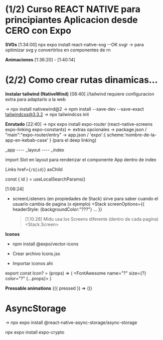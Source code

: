 # (1/2) Curso REACT NATIVE para principiantes Aplicacion desde CERO con Expo

**SVGs** [1:34:00]
npx expo install react-native-svg --OK
svgr -> para optimizar svg y convertirlos en componentes de rn

**Animaciones** [1:36:20] - [1:40:14]

# (2/2) Como crear rutas dinamicas...

**Instalar tailwind (NativeWind)** [08:40]
//tailwind requiere configuracion extra para adaptarlo a la web

-> npx install nativewind@2
-> npm install --save-dev --save-exact tailwindcss@3.3.2
-> npx tailwindcss init

**Enrutado** [22:40]
-> npx expo install expo-router (react-native-screens expo-linking expo-constants) <- extras opcionales
-> package.json / "main":"expo-router/entry"
-> app.json / 'expo':{ scheme:'nombre-de-la-app-en-kebab-case' } (para el deep linking)

\_app
---- \_layout
---- \_index

import Slot en layout para renderizar el componente App dentro de index

Links href={`/${id}`} asChild

const { id } = useLocalSearchParams()

[1:06:24]

<Stack>
  <Stack.Screen name="index" options={{ headerShown: false }} />

- screenListeners (en propiedades de Stack) sirve para saber cuando el usuario cambia de pagina (x ejemplo)
  <Stack
  screenOptions={{
          headerStyle: {backgroundColor:"???"}
          ...
          }}

  > [1.10.28] Midu usa los Screens diferente (dentro de cada pagina)
  > <Screen>
  > <Stack.Screen>

**Iconos**

- npm install @expo/vector-icons

- Crear archivo Icons.jsx
- Importar iconos ahi

export const Icon? = (props) => (
<FontAwesome name="?" size={?} color="?" {...props}>
)

**Pressable animations**
<Pressable>
{({ pressed }) => ()}
</Pressable>

# AsyncStorage

-> npx expo install @react-native-async-storage/async-storage

npx expo install expo-crypto
